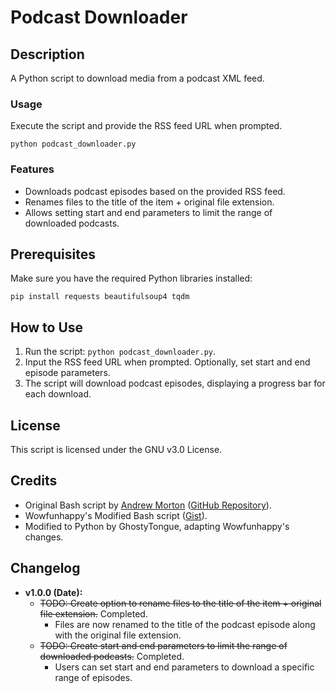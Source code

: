 # Podcast Downloader

## Description

A Python script to download media from a podcast XML feed.

### Usage

Execute the script and provide the RSS feed URL when prompted.

```
python podcast_downloader.py
```
### Features

- Downloads podcast episodes based on the provided RSS feed.
- Renames files to the title of the item + original file extension.
- Allows setting start and end parameters to limit the range of downloaded podcasts.

## Prerequisites

Make sure you have the required Python libraries installed:

```
pip install requests beautifulsoup4 tqdm
```

## How to Use

1. Run the script: `python podcast_downloader.py`.
2. Input the RSS feed URL when prompted. Optionally, set start and end episode parameters.
3. The script will download podcast episodes, displaying a progress bar for each download.

## License

This script is licensed under the GNU v3.0 License.

## Credits

- Original Bash script by [Andrew Morton](https://github.com/mortocks) ([GitHub Repository](https://github.com/mortocks/bash-podcast-download)).
- Wowfunhappy's Modified Bash script ([Gist](https://gist.github.com/Wowfunhappy/e042b04a34b25bfe25d04b28914196d4)).
- Modified to Python by GhostyTongue, adapting Wowfunhappy's changes.

## Changelog

- **v1.0.0 (Date):**
  - ~~TODO: Create option to rename files to the title of the item + original file extension.~~ Completed.
    - Files are now renamed to the title of the podcast episode along with the original file extension.
  - ~~TODO: Create start and end parameters to limit the range of downloaded podcasts.~~ Completed.
    - Users can set start and end parameters to download a specific range of episodes.
```
